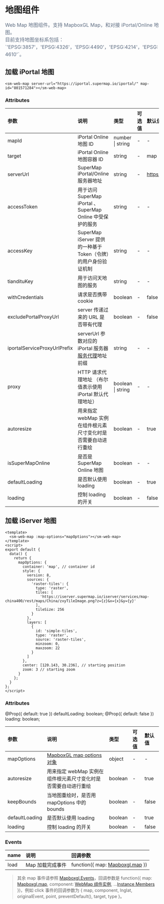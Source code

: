 # 地图组件

<p style="font-size: 16px; color: #5e6d82; line-height: 1.5em;">
Web Map 地图组件。支持 MapboxGL Map，和对接 iPortal/Online 地图。<br>
目前支持地图坐标系包括：`'EPSG:3857'，'EPSG:4326'，'EPSG:4490'，'EPSG:4214'，'EPSG:4610'`。
</p>

## 加载 iPortal 地图

<sm-iframe src="https://iclient.supermap.io/examples/component/components_webmap_vue.html"></sm-iframe>

```vue
<sm-web-map server-url="https://iportal.supermap.io/iportal/" map-id="801571284"></sm-web-map>
```

### Attributes

| 参数                         | 说明                                                                                                                                                                                     | 类型              | 可选值 | 默认值                     |
| :--------------------------- | :--------------------------------------------------------------------------------------------------------------------------------------------------------------------------------------- | :---------------- | :----- | :------------------------- |
| mapId                        | iPortal Online 地图 ID                                                                                                                                                                   | number \| string  | -      | -                          |
| target                       | iPortal Online 地图容器 ID                                                                                                                                                               | string            | -      | map                        |
| serverUrl                    | SuperMap iPortal/Online 服务器地址                                                                                                                                                       | string            | -      | https://www.supermapol.com |
| accessToken                  | 用于访问 SuperMap iPortal 、SuperMap Online 中受保护的服务                                                                                                                               | string            | -      | -                          |
| accessKey                    | SuperMap iServer 提供的一种基于 Token（令牌）的用户身份验证机制                                                                                                                          | string            | -      | -                          |
| tiandituKey                  | 用于访问天地图的服务                                                                                                                                                                     | string            | -      | -                          |
| withCredentials              | 请求是否携带 cookie                                                                                                                                                                      | boolean           | -      | false                      |
| excludePortalProxyUrl        | server 传递过来的 URL 是否带有代理                                                                                                                                                       | boolean           | -      | false                      |
| iportalServiceProxyUrlPrefix | serverUrl 参数对应的 iPortal 服务器[服务代理](https://iportal.supermap.io/iportal/help/html/zh/iP/iportal_management/Portal_config/serviceProxy_config/Service_Proxy_Config.htm)地址前缀 | string            | -      | -                          |
| proxy                        | HTTP 请求代理地址 （布尔值表示使用 iPortal 默认代理地址）                                                                                                                                | boolean \| string | -      | -                          |
| autoresize                   | 用来指定 webMap 实例在组件根元素尺寸变化时是否需要自动进行重绘                                                                                                                           | boolean           | -      | true                       |
| isSuperMapOnline             | 是否是 SuperMap Online 地图                                                                                                                                                              | boolean           | -      | -                          |
| defaultLoading               | 是否默认使用 loading                                                                                                                                                                     | boolean           | -      | true                       |
| loading                      | 控制 loading 的开关                                                                                                                                                                      | boolean           | -      | false                      |

## 加载 iServer 地图

<sm-iframe src="https://iclient.supermap.io/examples/component/components_map_vue.html"></sm-iframe>

```vue
<template>
  <sm-web-map :map-options="mapOptions"></sm-web-map>
</template>
<script>
export default {
  data() {
    return {
      mapOptions: {
        container: 'map', // container id
        style: {
          version: 8,
          sources: {
            'raster-tiles': {
              type: 'raster',
              tiles: [
                'https://iserver.supermap.io/iserver/services/map-china400/rest/maps/China/zxyTileImage.png?z={z}&x={x}&y={y}'
              ],
              tileSize: 256
            }
          },
          layers: [
            {
              id: 'simple-tiles',
              type: 'raster',
              source: 'raster-tiles',
              minzoom: 0,
              maxzoom: 22
            }
          ]
        },
        center: [120.143, 30.236], // starting position
        zoom: 3 // starting zoom
      }
    };
  }
};
</script>
```

### Attributes

@Prop({ default: true }) defaultLoading: boolean;
@Prop({ default: false }) loading: boolean;

| 参数           | 说明                                                                       | 类型    | 可选值 | 默认值 |
| :------------- | :------------------------------------------------------------------------- | :------ | :----- | :----- |
| mapOptions     | [MapboxGL map options 对象](https://docs.mapbox.com/mapbox-gl-js/api/#map) | object  | -      | -      |
| autoresize     | 用来指定 webMap 实例在组件根元素尺寸变化时是否需要自动进行重绘             | boolean | -      | true   |
| keepBounds     | 当地图重绘时，是否用 mapOptions 中的 bounds                                | boolean | -      | false  |
| defaultLoading | 是否默认使用 loading                                                       | boolean | -      | true   |
| loading        | 控制 loading 的开关                                                        | boolean | -      | false  |

<!-- ## 子组件

```vue
<sm-web-map
  server-url="https://iportal.supermap.io/iportal/"
  map-id="801571284"
  :layerList-control="{ show: true, position: 'top-left' }"
></sm-web-map>
```

### Attributes

| 参数             | 说明         | 类型   | 可选值 | 默认值 |
| :--------------- | :----------- | :----- | :----- | :----- |
| panControl       | 位移组件     | Object | -      | -      |
| scaleControl     | 比例尺组件   | Object | -      | -      |
| zoomControl      | 缩放组件     | Object | -      | -      |
| miniMapControl   | 鹰眼组件     | Object | -      | -      |
| layerListControl | 图层列表组件 | Object | -      | -      |
| measureControl   | 量算组件     | Object | -      | -      |
| legendControl    | 图例组件     | Object | -      | -      |

#### 子组件共用参数

::: tip
其它子组件参数请参照地图控件分类
:::

| 参数       | 说明     | 类型    | 可选值 | 默认值 |
| :--------- | :------- | :------ | :----- | :----- |
| show       | 是否显示 | boolean | -      | false  |
| position   | 显示位置 | boolean | -      | -      |
| background | 背景颜色 | string  | -      | -      |
| textColor  | 字体颜色 | string  | -      | -      | -->

### Events

| name | 说明             | 回调参数                                                                         |
| :--- | :--------------- | :------------------------------------------------------------------------------- |
| load | Map 加载完成事件 | function({ map: [Mapboxgl.map](https://docs.mapbox.com/mapbox-gl-js/api/#map) }) |

> 其余 map 事件请参照 [Mapboxgl.Events](https://docs.mapbox.com/mapbox-gl-js/api/map/#map-events)，回调参数是 function({ map: [Mapboxgl.map](https://docs.mapbox.com/mapbox-gl-js/api/#map), component: [WebMap 组件实例](#地图组件), ...[Instance Members](https://docs.mapbox.com/mapbox-gl-js/api/events/#mapmouseevent) })，例如 click 事件的回调参数为 { map, component, lnglat, originalEvent, point, preventDefault(), target, type }。
